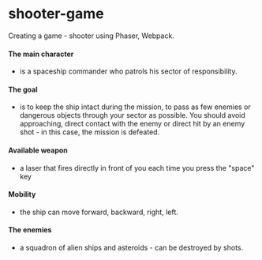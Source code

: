 # shooter-game
Creating a game - shooter using Phaser, Webpack.


#### The main character 
- is a spaceship commander who patrols his sector of responsibility.
#### The goal 
- is to keep the ship intact during the mission, to pass as few enemies or dangerous objects through your sector as possible. You should avoid approaching, direct contact with the enemy or direct hit by an enemy shot - in this case, the mission is defeated.
#### Available weapon 
- a laser that fires directly in front of you each time you press the "space" key
#### Mobility 
- the ship can move forward, backward, right, left.
#### The enemies 
- a squadron of alien ships and asteroids - can be destroyed by shots. 
